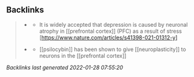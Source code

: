 

## Backlinks

> - [](depression.md)
>   - It is widely accepted that depression is caused by neuronal atrophy in [[prefrontal cortex]] (PFC) as a result of stress [https://www.nature.com/articles/s41398-021-01312-y]
>    
> - [](microdosing.md)
>   - [[psilocybin]] has been shown to give [[neuroplasticity]] to neurons in the [[prefrontal cortex]]

_Backlinks last generated 2022-01-28 07:55:20_
